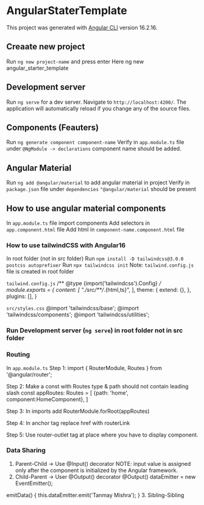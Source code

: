 # AngularStaterTemplate

This project was generated with [Angular CLI](https://github.com/angular/angular-cli) version 16.2.16.

## Creaate new project
Run `ng new project-name` and press enter
Here ng new angular_starter_template

## Development server
Run `ng serve` for a dev server. 
Navigate to `http://localhost:4200/`. 
The application will automatically reload if you change any of the source files.

## Components (Feauters)
Run `ng generate component component-name` 
Verify in `app.module.ts` file under `@NgModule -> declarations` component name should be added.

## Angular Material
Run `ng add @angular/material` to add angular material in project
Verify in `package.json` file under `dependencies` `"@angular/material` should be present

## How to use angular material components
In `app.module.ts` file import components
Add selectors in `app.component.html` file
Add html in `component-name.component.html` file

### How to use tailwindCSS with Angular16
In root folder (not in src folder)
Run `npm install -D tailwindcss@3.0.0 postcss autoprefixer`
Run `npx tailwindcss init`
Note: `tailwind.config.js` file is created in root folder

`tailwind.config.js`
/** @type {import('tailwindcss').Config} */
module.exports = {
  content: [
    "./src/**/*.{html,ts}",
  ],
  theme: {
    extend: {},
  },
  plugins: [],
}

`src/styles.css`
@import 'tailwindcss/base';
@import 'tailwindcss/components';
@import 'tailwindcss/utilities';

### Run Development server (`ng serve`) in root folder not in src folder

### Routing
In `app.module.ts`
Step 1: import { RouterModule, Routes } from '@angular/router';

Step 2: Make a const with Routes type & path should not contain leading slash
const appRoutes: Routes = [
  {path: 'home', component:HomeComponent},
]

Step 3: In imports add
RouterModule.forRoot(appRoutes)

Step 4: In anchor tag replace href with routerLink
<a routerLink="/home">

Step 5: Use router-outlet tag at place where you have to display component.

### Data Sharing 
1. Parent-Child -> Use @Input() decorator
NOTE: input value is assigned only after the component is initialized by the Angular framework.
2. Child-Parent -> User @Output() decorator
@Output() dataEmitter = new EventEmitter<string>();

emitData() {
    this.dataEmitter.emit('Tanmay Mishra');
  }
3. Sibling-Sibling



